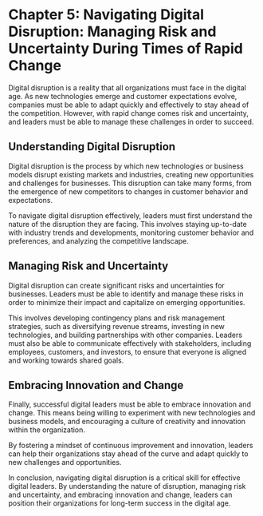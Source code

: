 Chapter 5: Navigating Digital Disruption: Managing Risk and Uncertainty During Times of Rapid Change
====================================================================================================

Digital disruption is a reality that all organizations must face in the digital age. As new technologies emerge and customer expectations evolve, companies must be able to adapt quickly and effectively to stay ahead of the competition. However, with rapid change comes risk and uncertainty, and leaders must be able to manage these challenges in order to succeed.

Understanding Digital Disruption
--------------------------------

Digital disruption is the process by which new technologies or business models disrupt existing markets and industries, creating new opportunities and challenges for businesses. This disruption can take many forms, from the emergence of new competitors to changes in customer behavior and expectations.

To navigate digital disruption effectively, leaders must first understand the nature of the disruption they are facing. This involves staying up-to-date with industry trends and developments, monitoring customer behavior and preferences, and analyzing the competitive landscape.

Managing Risk and Uncertainty
-----------------------------

Digital disruption can create significant risks and uncertainties for businesses. Leaders must be able to identify and manage these risks in order to minimize their impact and capitalize on emerging opportunities.

This involves developing contingency plans and risk management strategies, such as diversifying revenue streams, investing in new technologies, and building partnerships with other companies. Leaders must also be able to communicate effectively with stakeholders, including employees, customers, and investors, to ensure that everyone is aligned and working towards shared goals.

Embracing Innovation and Change
-------------------------------

Finally, successful digital leaders must be able to embrace innovation and change. This means being willing to experiment with new technologies and business models, and encouraging a culture of creativity and innovation within the organization.

By fostering a mindset of continuous improvement and innovation, leaders can help their organizations stay ahead of the curve and adapt quickly to new challenges and opportunities.

In conclusion, navigating digital disruption is a critical skill for effective digital leaders. By understanding the nature of disruption, managing risk and uncertainty, and embracing innovation and change, leaders can position their organizations for long-term success in the digital age.
